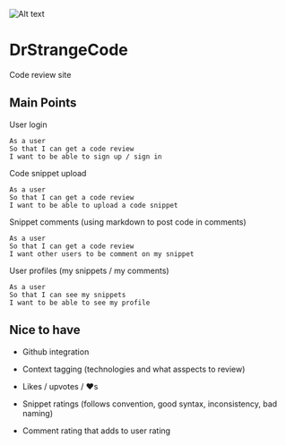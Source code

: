 ![Alt text](https://raw.githubusercontent.com/elena-vi/DrStrangeCode/master/DrStrangeCode.jpg "DrStrangecode")
# DrStrangeCode
Code review site
## Main Points
User login
```
As a user
So that I can get a code review
I want to be able to sign up / sign in
```
Code snippet upload
```
As a user
So that I can get a code review
I want to be able to upload a code snippet
```
Snippet comments (using markdown to post code in comments)
```
As a user
So that I can get a code review
I want other users to be comment on my snippet
```
User profiles (my snippets / my comments)
```
As a user
So that I can see my snippets
I want to be able to see my profile
```
## Nice to have

- Github integration

- Context tagging (technologies and what asspects to review)

- Likes / upvotes / :heart:s

- Snippet ratings (follows convention, good syntax, inconsistency, bad naming)

- Comment rating that adds to user rating
